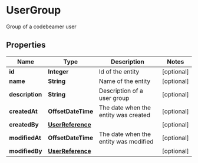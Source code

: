 

# UserGroup

Group of a codebeamer user

## Properties

| Name | Type | Description | Notes |
|------------ | ------------- | ------------- | -------------|
|**id** | **Integer** | Id of the entity |  [optional] |
|**name** | **String** | Name of the entity |  [optional] |
|**description** | **String** | Description of a user group |  [optional] |
|**createdAt** | **OffsetDateTime** | The date when the entity was created |  [optional] |
|**createdBy** | [**UserReference**](UserReference.md) |  |  [optional] |
|**modifiedAt** | **OffsetDateTime** | The date when the entity was modified |  [optional] |
|**modifiedBy** | [**UserReference**](UserReference.md) |  |  [optional] |



